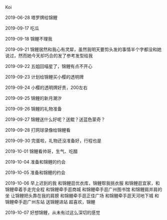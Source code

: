 Koi

2019-06-28
塔罗牌给锦鲤

2019-09-17
吃瓜

2019-09-18
锦鲤不理我

2019-09-21
锦鲤居然和我心有灵犀，虽然我明天要剪头发的事情半个字都没和她说过，然而她今天却巧合的发了参考发型给我

2019-09-22
五姐回喵星了，锦鲤有点不开心

2019-09-23
计划给锦鲤买小樱的透明牌

2019-09-24
小樱的透明牌好贵，200左右

2019-09-25
锦鲤的新月潮汐

2019-09-26
锦鲤的礼物准备

2019-09-27
锦鲤送什么好呢？送鲲？送蓝色蒙奇？

2019-09-28
打网球录像给锦鲤看

2019-09-30
完蛋啦，礼物还没准备好，行程也是

2019-10-01
锦鲤看帅哥，生气、吃醋

2019-10-04
准备和锦鲤的约会

2019-10-05
准备和锦鲤的约会

2019-10-06
早上迟到的我
和锦鲤逛优衣库，锦鲤帮我挑衣服
和锦鲤逛宜家，和锦鲤牵着手走完全程
和锦鲤牵手逛商城
和锦鲤牵手逛广州图书馆
和锦鲤肩并肩的坐
让锦鲤把头靠在我的肩膀
和锦鲤牵手逛正佳广场
和锦鲤牵手逛天河地下城
和锦鲤牵手逛广州东站
送锦鲤进站
超喜欢，锦鲤

2019-10-07
好想锦鲤，从未有过这么深切的感觉
